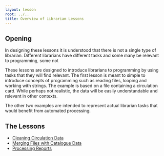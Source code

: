 ```yaml
---
layout: lesson
root: ../..
title: Overview of Librarian Lessons
---
```


## Opening

In designing these lessons it is understood that there is not a single type of
librarian. Different librarians have different tasks and some many be relevant
to programming, some not

These lessons are designed to introduce librarians to programming by using
tasks that they will find relevant.  The first lesson is meant to simple to
introduce concepts of programming such as reading files, looping and working
with strings.  The example is based on a file containing a circulation card.
While perhaps not realistic, the data will be easily understandable and relevant
in other contexts.

The other two examples are intended to represent actual librarian tasks that would
benefit from automated processing.


## The Lessons

- [Cleaning Circulation Data](./circ-card.html)
- [Merging Files with Catalogue Data](./merge-catalogue.html)
- [Processing Reports](./report-data.html)
